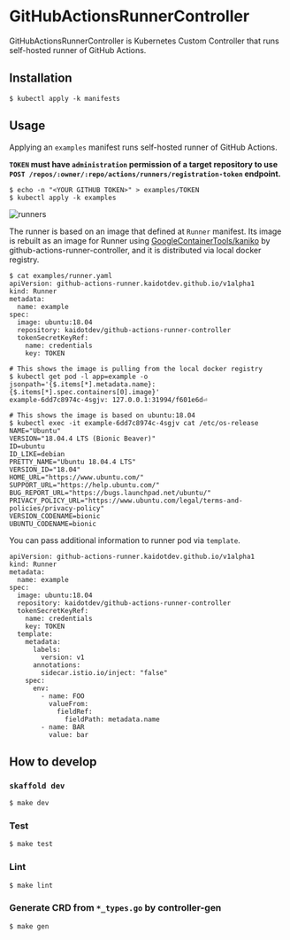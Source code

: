 # GitHubActionsRunnerController

GitHubActionsRunnerController is Kubernetes Custom Controller that runs self-hosted runner of GitHub Actions.

## Installation

```shell
$ kubectl apply -k manifests
```

## Usage

Applying an `examples` manifest runs self-hosted runner of GitHub Actions.

**`TOKEN` must have `administration` permission of a target repository to use `POST /repos/:owner/:repo/actions/runners/registration-token` endpoint.**

```shell
$ echo -n "<YOUR GITHUB TOKEN>" > examples/TOKEN
$ kubectl apply -k examples
```

![runners](https://github.com/kaidotdev/github-actions-runner-controller/wiki/images/runners.png)

The runner is based on an image that defined at `Runner` manifest.
Its image is rebuilt as an image for Runner using [GoogleContainerTools/kaniko](https://github.com/GoogleContainerTools/kaniko) by github-actions-runner-controller, and it is distributed via local docker registry.

```shell
$ cat examples/runner.yaml
apiVersion: github-actions-runner.kaidotdev.github.io/v1alpha1
kind: Runner
metadata:
  name: example
spec:
  image: ubuntu:18.04
  repository: kaidotdev/github-actions-runner-controller
  tokenSecretKeyRef:
    name: credentials
    key: TOKEN

# This shows the image is pulling from the local docker registry
$ kubectl get pod -l app=example -o jsonpath='{$.items[*].metadata.name}: {$.items[*].spec.containers[0].image}'
example-6dd7c8974c-4sgjv: 127.0.0.1:31994/f601e6d⏎

# This shows the image is based on ubuntu:18.04
$ kubectl exec -it example-6dd7c8974c-4sgjv cat /etc/os-release
NAME="Ubuntu"
VERSION="18.04.4 LTS (Bionic Beaver)"
ID=ubuntu
ID_LIKE=debian
PRETTY_NAME="Ubuntu 18.04.4 LTS"
VERSION_ID="18.04"
HOME_URL="https://www.ubuntu.com/"
SUPPORT_URL="https://help.ubuntu.com/"
BUG_REPORT_URL="https://bugs.launchpad.net/ubuntu/"
PRIVACY_POLICY_URL="https://www.ubuntu.com/legal/terms-and-policies/privacy-policy"
VERSION_CODENAME=bionic
UBUNTU_CODENAME=bionic
```

You can pass additional information to runner pod via `template`.

```shell
apiVersion: github-actions-runner.kaidotdev.github.io/v1alpha1
kind: Runner
metadata:
  name: example
spec:
  image: ubuntu:18.04
  repository: kaidotdev/github-actions-runner-controller
  tokenSecretKeyRef:
    name: credentials
    key: TOKEN
  template:
    metadata:
      labels:
        version: v1
      annotations:
        sidecar.istio.io/inject: "false"
    spec:
      env:
        - name: FOO
          valueFrom:
            fieldRef:
              fieldPath: metadata.name
        - name: BAR
          value: bar
```

## How to develop

### `skaffold dev`

```sh
$ make dev
```

### Test

```sh
$ make test
```

### Lint

```sh
$ make lint
```

### Generate CRD from `*_types.go` by controller-gen

```sh
$ make gen
```
